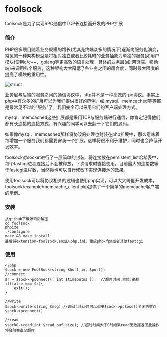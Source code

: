 # foolsock
foolsock是为了实现RPC通信中TCP长连接而开发的PHP扩展

### 简介
PHP很多项目随着业务规模的增长(尤其是终端众多的情况下)逐渐向服务化演变，常见的一种架构模型是将相对独立或者比较耗时的业务抽象为单独的服务(如用户模块)使用c/c++、golang等更高效的语言处理，具体的业务层(如:网页端、移动端)来调用各个服务，这种架构大大降低了各业务之间的耦合度，同时最大限度的提高了模块的重用性。

![struct](https://github.com/pangudashu/foolsock/raw/master/image/p_1.jpg)

业务层与后端的服务之间的通信协议中，http并不是一种高效的rpc协议。事实上php中有众多的扩展可以为我们提供很好的范例，如:mysql、memcached等等都是最常见不过的"服务"了，我们完全可以采用它们的客户端处理方式。

mysql、memcached这些扩展都是采用TCP与服务端进行通信，你肯定记得他们都有长连接的连接方式，有兴趣的同学可以去翻一下它们的源码。

如果像mysql、memcached那样将协议的处理也封装在php扩展中，那么意味着每增加一个服务我们都需要安装一个扩展，这样将很不利于维护，同时也会降低开发效率。

foolsock对socket进行了一层简单的封装，将连接放在persistent_list哈希表中，每个fastcgi进程连接后不会被释放，下次请求时直接使用。目前最大的连接数等于fastcgi进程数，当然你也可以自行修改下实现连接池的效果。

使用foolsock可以将协议相关的逻辑也使用php实现，可以大大降低开发成本，foolsock/example/memcache_client.php提供了一个简单的memcache客户端的示例。

### 安装
	从github下载源码后解压
	cd foolsock
	phpize
	./configure
	make && make install
	最后将extension=foolsock.so加入php.ini，重启php-fpm或者其他fastcgi

### 使用
	<?php
	$sock = new FoolSock(string $host,int $port);
	//connect
	$r = $sock->pconnect([ int $timeoutms ]);  //超时时间,单位:毫秒
	if(false === $r){
		exit();
	}

	//write
	$sock->write(string $msg);//返回false时可以调用$sock->pclose()关闭再重连$sock->pconnect()

	//read
	$sock0->read(int $read_buf_size); //超时时间大于0时如果read无数据返回此操作将会阻塞直至超时

